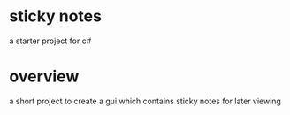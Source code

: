 # sticky notes
 a starter project for c#

# overview
 a short project to create a gui which contains sticky notes for later viewing